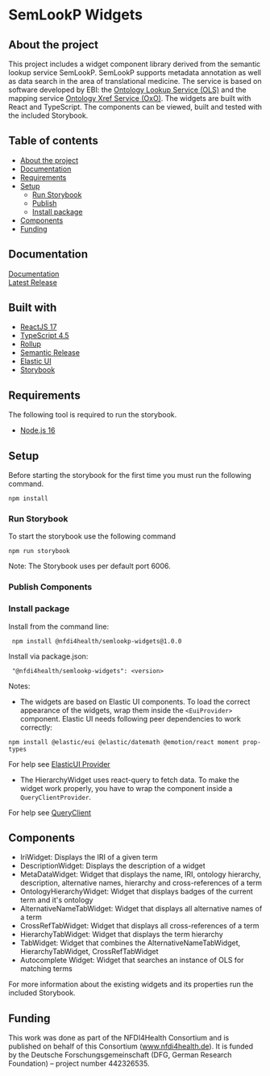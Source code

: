 # SemLookP Widgets



## About the project

This project includes a widget component library derived from the semantic lookup service SemLookP.
SemLookP supports metadata annotation as well as data search in the area of translational medicine. 
The service is based on software developed by EBI: the [Ontology Lookup Service (OLS)](https://www.ebi.ac.uk/ols/index) and the mapping service [Ontology Xref Service (OxO)](https://www.ebi.ac.uk/spot/oxo/). 
The widgets are built with React and TypeScript. The components can be viewed, built and tested with the included Storybook.

## Table of contents
* [About the project](#about-the-project)
* [Documentation](#documentation)
* [Requirements](#requirements)
* [Setup](#setup)
  * [Run Storybook](#run-storybook)
  * [Publish](#publish-components)
  * [Install package](#install-package)
* [Components](#components)
* [Funding](#funding)

## Documentation
[Documentation](https://nfdi4health.github.io/semlookp-widgets/)  
[Latest Release](https://github.com/nfdi4health/semlookp-widgets/releases)

## Built with

- [ReactJS 17](https://reactjs.org/blog/2020/10/20/react-v17.html)
- [TypeScript 4.5](https://www.typescriptlang.org/docs/handbook/release-notes/typescript-4-5.html)
- [Rollup](https://rollupjs.org)
- [Semantic Release](https://github.com/semantic-release/semantic-release)
- [Elastic UI](https://elastic.github.io/eui/#/)
- [Storybook](https://storybook.js.org/)

## Requirements
The following tool is required to run the storybook.

- [Node.js 16](https://joshtronic.com/2021/05/09/how-to-install-nodejs-16-on-ubuntu-2004-lts/)

## Setup

Before starting the storybook for the first time you must run the following command.
```
npm install
```

### Run Storybook

To start the storybook use the following command

```
npm run storybook
```
Note: The Storybook uses per default port 6006.

### Publish Components


### Install package

Install from the command line:
```
 npm install @nfdi4health/semlookp-widgets@1.0.0 
```
Install via package.json:
```
 "@nfdi4health/semlookp-widgets": <version>
```

Notes:

- The widgets are based on Elastic UI components. To load the correct appearance of the widgets, wrap them inside the
  `<EuiProvider>` component. Elastic UI needs following peer dependencies to work correctly:

```
npm install @elastic/eui @elastic/datemath @emotion/react moment prop-types
```
For help see [ElasticUI Provider](https://elastic.github.io/eui/#/utilities/provider)

- The HierarchyWidget uses react-query to fetch data. To make the widget work properly, you have to wrap the component inside a `QueryClientProvider`.

For help see [QueryClient](https://tanstack.com/query/v4/docs/reference/QueryClient?from=reactQueryV3&original=https://react-query-v3.tanstack.com/reference/QueryClient)

## Components

- IriWidget: Displays the IRI of a given term
- DescriptionWidget: Displays the description of a widget
- MetaDataWidget: Widget that displays the name, IRI, ontology hierarchy, description, alternative names, hierarchy and cross-references of a term
- OntologyHierarchyWidget: Widget that displays badges of the current term and it's ontology
- AlternativeNameTabWidget: Widget that displays all alternative names of a term
- CrossRefTabWidget: Widget that displays all cross-references of a term
- HierarchyTabWidget: Widget that displays the term hierarchy
- TabWidget: Widget that combines the AlternativeNameTabWidget, HierarchyTabWidget, CrossRefTabWidget
- Autocomplete Widget: Widget that searches an instance of OLS for matching terms

For more information about the existing widgets and its properties run the included Storybook.

## Funding

This work was done as part of the NFDI4Health Consortium and is published on behalf of this Consortium (www.nfdi4health.de). 
It is funded by the Deutsche Forschungsgemeinschaft (DFG, German Research Foundation) – project number 442326535.
